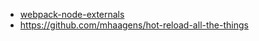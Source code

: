 - [webpack-node-externals](https://github.com/liady/webpack-node-externals)
- https://github.com/mhaagens/hot-reload-all-the-things

